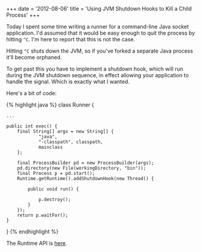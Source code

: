 +++
date = '2012-08-06'
title = 'Using JVM Shutdown Hooks to Kill a Child Process'
+++

Today I spent some time writing a runner for a command-line Java socket 
application. I'd assumed that it would be easy enough to quit the process 
by hitting `^C`. I'm here to report that this is not the case.

Hitting `^C` shuts down the JVM, so if you've forked a separate
Java process it'll become orphaned.

To get past this you have to implement a shutdown hook, which will run
during the JVM shutdown sequence, in effect allowing your application
to handle the signal. Which is exactly what I wanted.

Here's a bit of code:

{% highlight java %}
class Runner {

    ...

    public int exec() {
        final String[] args = new String[] {
                "java",
                "-classpath", classpath,
                mainclass
        };
        
        final ProcessBuilder pd = new ProcessBuilder(args);
        pd.directory(new File(workingDirectory, "bin"));
        final Process p = pd.start();
        Runtime.getRuntime().addShutdownHook(new Thread() {

            public void run() {

                p.destroy();
            }
        });
        return p.waitFor();
    }
}
{% endhighlight %}

The Runtime API is [here](http://docs.oracle.com/javase/6/docs/api/java/lang/Runtime.html#addShutdownHook%28java.lang.Thread%29).
